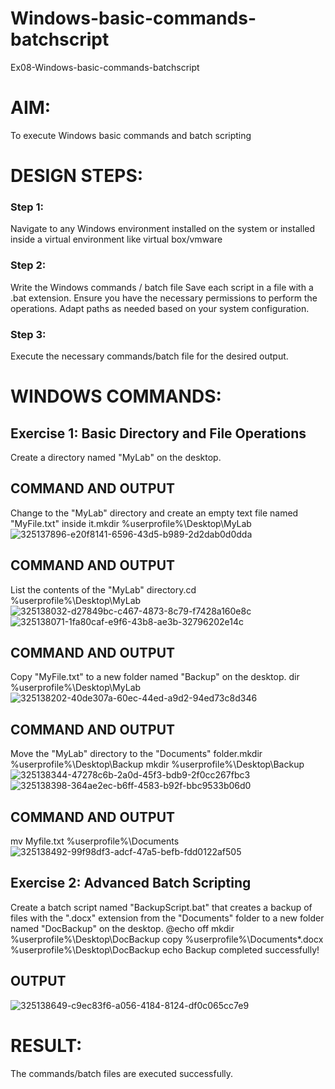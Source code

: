 # Windows-basic-commands-batchscript
Ex08-Windows-basic-commands-batchscript

# AIM:
To execute Windows basic commands and batch scripting

# DESIGN STEPS:

### Step 1:

Navigate to any Windows environment installed on the system or installed inside a virtual environment like virtual box/vmware 

### Step 2:

Write the Windows commands / batch file
Save each script in a file with a .bat extension.
Ensure you have the necessary permissions to perform the operations.
Adapt paths as needed based on your system configuration.
### Step 3:

Execute the necessary commands/batch file for the desired output. 




# WINDOWS COMMANDS:
## Exercise 1: Basic Directory and File Operations
Create a directory named "MyLab" on the desktop.


## COMMAND AND OUTPUT

Change to the "MyLab" directory and create an empty text file named "MyFile.txt" inside it.mkdir %userprofile%\Desktop\MyLab
![325137896-e20f8141-6596-43d5-b989-2d2dab0d0dda](https://github.com/keerthigasudhagar/Windows-basic-commands-batchscript/assets/163229129/a9fe81eb-d0d8-452c-8c5d-f21df8130cb5)


## COMMAND AND OUTPUT

List the contents of the "MyLab" directory.cd %userprofile%\Desktop\MyLab
![325138032-d27849bc-c467-4873-8c79-f7428a160e8c](https://github.com/keerthigasudhagar/Windows-basic-commands-batchscript/assets/163229129/f22b4a05-fa50-47a5-9d6c-0b81cefe52a8)
![325138071-1fa80caf-e9f6-43b8-ae3b-32796202e14c](https://github.com/keerthigasudhagar/Windows-basic-commands-batchscript/assets/163229129/e511e780-2120-408e-a995-79295b644451)


## COMMAND AND OUTPUT

Copy "MyFile.txt" to a new folder named "Backup" on the desktop.
dir %userprofile%\Desktop\MyLab 
![325138202-40de307a-60ec-44ed-a9d2-94ed73c8d346](https://github.com/keerthigasudhagar/Windows-basic-commands-batchscript/assets/163229129/e30201af-2a7a-4d0a-9f41-7ccd092174a7)

## COMMAND AND OUTPUT


Move the "MyLab" directory to the "Documents" folder.mkdir %userprofile%\Desktop\Backup mkdir %userprofile%\Desktop\Backup
![325138344-47278c6b-2a0d-45f3-bdb9-2f0cc267fbc3](https://github.com/keerthigasudhagar/Windows-basic-commands-batchscript/assets/163229129/83d3564d-8683-4e42-9804-5d65ec18540c)
![325138398-364ae2ec-b6ff-4583-b92f-bbc9533b06d0](https://github.com/keerthigasudhagar/Windows-basic-commands-batchscript/assets/163229129/023cc17b-99d7-40ca-9112-10f22d4b0749)


## COMMAND AND OUTPUT
mv Myfile.txt %userprofile%\Documents 
![325138492-99f98df3-adcf-47a5-befb-fdd0122af505](https://github.com/keerthigasudhagar/Windows-basic-commands-batchscript/assets/163229129/ff9723f2-3249-4581-b25a-3a383b499c32)

## Exercise 2: Advanced Batch Scripting
Create a batch script named "BackupScript.bat" that creates a backup of files with the ".docx" extension from the "Documents" folder to a new folder named "DocBackup" on the desktop.
@echo off mkdir %userprofile%\Desktop\DocBackup copy %userprofile%\Documents*.docx %userprofile%\Desktop\DocBackup echo Backup completed successfully!






## OUTPUT

![325138649-c9ec83f6-a056-4184-8124-df0c065cc7e9](https://github.com/keerthigasudhagar/Windows-basic-commands-batchscript/assets/163229129/438cd059-5295-4699-8414-bca43215e42d)




# RESULT:
The commands/batch files are executed successfully.

